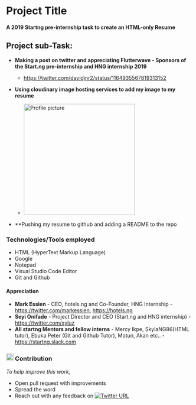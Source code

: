 # Project Title

**A 2019 Startng pre-internship task to create an HTML-only Resume**

## Project sub-Task:

* **Making a post on twitter and appreciating Flutterwave - Sponsors of the Start.ng pre-internship and HNG internship 2019**
     * https://twitter.com/davidjnr2/status/1164935567819313152

* **Using cloudinary image hosting services to add my image to my resume** 
     * <img src = "https://res.cloudinary.com/davidjnr2/image/upload/v1566746298/Deejay_nydsty.jpg" width="300" height="300" alt="Profile picture">
  
* **Pushing my resume to github and adding a README to the repo
     

### Technologies/Tools employed
  * HTML (HyperText Markup Language)
  * Google
  * Notepad 
  * Visual Studio Code Editor
  * Git and Github
  

#### Appreciation
  * **Mark Essien** - CEO, hotels.ng and Co-Founder, HNG Internship - https://twitter.com/markessien, https://hotels.ng
  * **Seyi Onifade** - Project Director and CEO (Start.ng and HNG internship) - https://twitter.com/xyluz
  * **All startng Mentors and fellow interns** - Mercy Ikpe, SkylaNG86(HTML tutor), Ebuka Peter (Git and Github Tutor), Motun, Akan etc.. - https://startng.slack.com

### <g-emoji class="g-emoji" alias="raised_hands" fallback-src="https://github.githubassets.com/images/icons/emoji/unicode/1f64c.png"><img class="emoji" alt="raised_hands" height="20" width="20" src="https://github.githubassets.com/images/icons/emoji/unicode/1f64c.png"></g-emoji> Contribution
 *To help improve this work,* 
   * Open pull request with improvements
   * Spread the word
   * Reach out with any feedback on <a href="https://twitter.com/davidjnr2" rel="nofollow"><img src= "https://user-images.githubusercontent.com/25167635/63774673-a991ba80-c8d5-11e9-99c9-3cb64201e5cc.JPG" alt="Twitter URL" data-canonical-src="https://img.shields.io/twitter/url/https/twitter.com/davidjnr2.svg?style=social&amp;label=Follow%20%40davidjnr2" style="max-width:100%;"></a>

